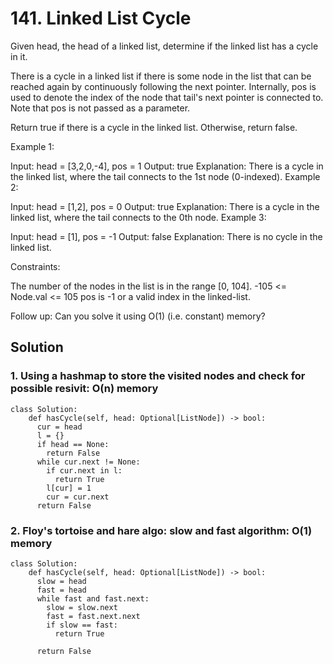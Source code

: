 # 141. Linked List Cycle
Given head, the head of a linked list, determine if the linked list has a cycle in it.

There is a cycle in a linked list if there is some node in the list that can be reached again by continuously following the next pointer. Internally, pos is used to denote the index of the node that tail's next pointer is connected to. Note that pos is not passed as a parameter.

Return true if there is a cycle in the linked list. Otherwise, return false.

 

Example 1:


Input: head = [3,2,0,-4], pos = 1
Output: true
Explanation: There is a cycle in the linked list, where the tail connects to the 1st node (0-indexed).
Example 2:


Input: head = [1,2], pos = 0
Output: true
Explanation: There is a cycle in the linked list, where the tail connects to the 0th node.
Example 3:


Input: head = [1], pos = -1
Output: false
Explanation: There is no cycle in the linked list.
 

Constraints:

The number of the nodes in the list is in the range [0, 104].
-105 <= Node.val <= 105
pos is -1 or a valid index in the linked-list.
 

Follow up: Can you solve it using O(1) (i.e. constant) memory?
## Solution
### 1. Using a hashmap to store the visited nodes and check for possible resivit: O(n) memory
```
class Solution:
    def hasCycle(self, head: Optional[ListNode]) -> bool:
      cur = head
      l = {}
      if head == None:
        return False
      while cur.next != None:
        if cur.next in l:
          return True
        l[cur] = 1
        cur = cur.next
      return False
```
### 2. Floy's tortoise and hare algo: slow and fast algorithm: O(1) memory
```
class Solution:
    def hasCycle(self, head: Optional[ListNode]) -> bool:
      slow = head 
      fast = head
      while fast and fast.next:
        slow = slow.next
        fast = fast.next.next
        if slow == fast:
          return True
        
      return False
```